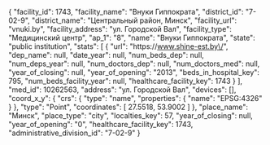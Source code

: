 {
    "facility_id": 1743,
    "facility_name": "Внуки Гиппократа",
    "district_id": "7-02-9",
    "district_name": "Центральный район, Минск",
    "facility_url": "vnuki.by",
    "facility_address": "ул. Городской Вал",
    "facility_type": "Медицинский центр",
    "ap_1": "8",
    "name": "Внуки Гиппократа",
    "state": "public institution",
    "stats": [
        {
            "url": "https:\/\/www.shine-est.by\/",
            "dep_name": null,
            "date_year": null,
            "num_beds_dep": null,
            "num_deps_year": null,
            "num_doctors_dep": null,
            "num_doctors_med": null,
            "year_of_closing": null,
            "year_of_opening": "2013",
            "beds_in_hospital_key": 795,
            "num_beds_facility_year": null,
            "healthcare_facility_key": 1743
        }
    ],
    "med_id": 10262563,
    "address": "ул. Городской Вал",
    "devices": [],
    "coord_x_y": {
        "crs": {
            "type": "name",
            "properties": {
                "name": "EPSG:4326"
            }
        },
        "type": "Point",
        "coordinates": [
            27.5518,
            53.9002
        ]
    },
    "place_name": "Минск",
    "place_type": "city",
    "localties_key": 57,
    "year_of_closing": null,
    "year_of_opening": "0",
    "healthcare_facility_key": 1743,
    "administrative_division_id": "7-02-9"
}
